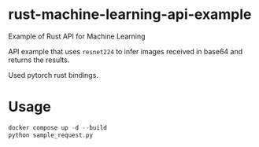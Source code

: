 # rust-machine-learning-api-example
Example of Rust API for Machine Learning

API example that uses `resnet224` to infer images received in base64 and returns the results.

Used pytorch rust bindings.

# Usage

```rust
docker compose up -d --build
python sample_request.py
```
